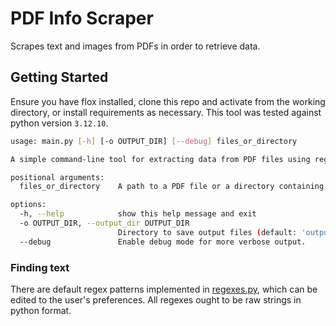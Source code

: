 # PDF Info Scraper
Scrapes text and images from PDFs in order to retrieve data.

## Getting Started
Ensure you have flox installed, clone this repo and activate from the working directory, or install requirements as necessary. This tool was tested against python version `3.12.10`.

```bash
usage: main.py [-h] [-o OUTPUT_DIR] [--debug] files_or_directory

A simple command-line tool for extracting data from PDF files using regex patterns.

positional arguments:
  files_or_directory    A path to a PDF file or a directory containing them.

options:
  -h, --help            show this help message and exit
  -o OUTPUT_DIR, --output_dir OUTPUT_DIR
                        Directory to save output files (default: 'output').
  --debug               Enable debug mode for more verbose output.
  ```

### Finding text
There are default regex patterns implemented in [regexes.py](./regexes.py), which can be edited to the user's preferences. All regexes ought to be raw strings in python format.
